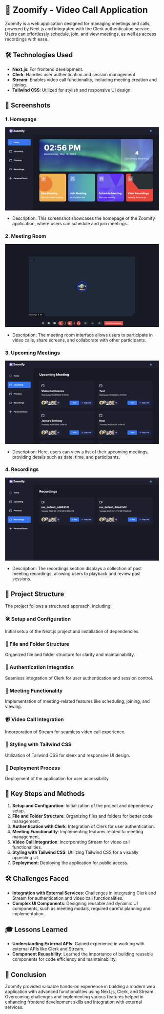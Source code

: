 # 🚀 Zoomify - Video Call Application

Zoomify is a web application designed for managing meetings and calls, powered by Next.js and integrated with the Clerk authentication service. Users can effortlessly schedule, join, and view meetings, as well as access recordings with ease.
## 🛠️ Technologies Used

- **Next.js**: For frontend development.
- **Clerk**: Handles user authentication and session management.
- **Stream**: Enables video call functionality, including meeting creation and joining.
- **Tailwind CSS**: Utilized for stylish and responsive UI design.

## 📸 Screenshots

### 1. Homepage

![Homepage](/public/images/Screenshot1.png)

- Description: This screenshot showcases the homepage of the Zoomify application, where users can schedule and join meetings.

### 2. Meeting Room

![Meeting Room](/public/images/Screenshot2.png)

- Description: The meeting room interface allows users to participate in video calls, share screens, and collaborate with other participants.

### 3. Upcoming Meetings

![Upcoming Meetings](/public/images/Screenshot3.png)

- Description: Here, users can view a list of their upcoming meetings, providing details such as date, time, and participants.

### 4. Recordings

![Recordings](/public/images/Screenshot4.png)

- Description: The recordings section displays a collection of past meeting recordings, allowing users to playback and review past sessions.


## 📁 Project Structure

The project follows a structured approach, including:

### 🛠️ Setup and Configuration

Initial setup of the Next.js project and installation of dependencies.

### 📂 File and Folder Structure

Organized file and folder structure for clarity and maintainability.

### 🔐 Authentication Integration

Seamless integration of Clerk for user authentication and session control.

### 📅 Meeting Functionality

Implementation of meeting-related features like scheduling, joining, and viewing.

### 📹 Video Call Integration

Incorporation of Stream for seamless video call experience.

### 🎨 Styling with Tailwind CSS

Utilization of Tailwind CSS for sleek and responsive UI design.

### 🚀 Deployment Process

Deployment of the application for user accessibility.

## 🔑 Key Steps and Methods

1. **Setup and Configuration**: Initialization of the project and dependency setup.
2. **File and Folder Structure**: Organizing files and folders for better code management.
3. **Authentication with Clerk**: Integration of Clerk for user authentication.
4. **Meeting Functionality**: Implementing features related to meeting management.
5. **Video Call Integration**: Incorporating Stream for video call functionalities.
6. **Styling with Tailwind CSS**: Utilizing Tailwind CSS for a visually appealing UI.
7. **Deployment**: Deploying the application for public access.

## 🛠️ Challenges Faced

- **Integration with External Services**: Challenges in integrating Clerk and Stream for authentication and video call functionalities.
- **Complex UI Components**: Designing reusable and dynamic UI components, such as meeting modals, required careful planning and implementation.

## 🎓 Lessons Learned

- **Understanding External APIs**: Gained experience in working with external APIs like Clerk and Stream.
- **Component Reusability**: Learned the importance of building reusable components for code efficiency and maintainability.

## 🌟 Conclusion

Zoomify provided valuable hands-on experience in building a modern web application with advanced functionalities using Next.js, Clerk, and Stream. Overcoming challenges and implementing various features helped in enhancing frontend development skills and integration with external services.
